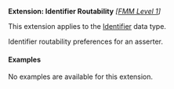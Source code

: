 **Extension: Identifier Routability** *[[FMM Level 1](guidance.html)]*

This extension applies to the [Identifier](http://hl7.org/fhir/datatypes.html#identifier) data type.

Identifier routability preferences for an asserter.

#### Examples

No examples are available for this extension.
